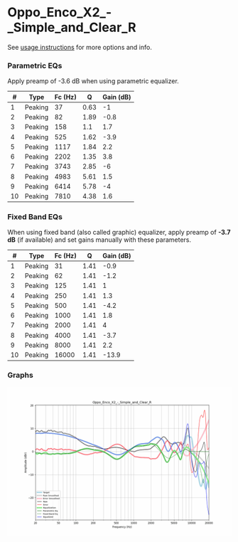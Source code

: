 # Oppo_Enco_X2_-_Simple_and_Clear_R
See [usage instructions](https://github.com/jaakkopasanen/AutoEq#usage) for more options and info.

### Parametric EQs
Apply preamp of -3.6 dB when using parametric equalizer.

|   # | Type    |   Fc (Hz) |    Q |   Gain (dB) |
|-----|---------|-----------|------|-------------|
|   1 | Peaking |        37 | 0.63 |        -1   |
|   2 | Peaking |        82 | 1.89 |        -0.8 |
|   3 | Peaking |       158 | 1.1  |         1.7 |
|   4 | Peaking |       525 | 1.62 |        -3.9 |
|   5 | Peaking |      1117 | 1.84 |         2.2 |
|   6 | Peaking |      2202 | 1.35 |         3.8 |
|   7 | Peaking |      3743 | 2.85 |        -6   |
|   8 | Peaking |      4983 | 5.61 |         1.5 |
|   9 | Peaking |      6414 | 5.78 |        -4   |
|  10 | Peaking |      7810 | 4.38 |         1.6 |

### Fixed Band EQs
When using fixed band (also called graphic) equalizer, apply preamp of **-3.7 dB** (if available) and set gains manually with these parameters.

|   # | Type    |   Fc (Hz) |    Q |   Gain (dB) |
|-----|---------|-----------|------|-------------|
|   1 | Peaking |        31 | 1.41 |        -0.9 |
|   2 | Peaking |        62 | 1.41 |        -1.2 |
|   3 | Peaking |       125 | 1.41 |         1   |
|   4 | Peaking |       250 | 1.41 |         1.3 |
|   5 | Peaking |       500 | 1.41 |        -4.2 |
|   6 | Peaking |      1000 | 1.41 |         1.8 |
|   7 | Peaking |      2000 | 1.41 |         4   |
|   8 | Peaking |      4000 | 1.41 |        -3.7 |
|   9 | Peaking |      8000 | 1.41 |         2.2 |
|  10 | Peaking |     16000 | 1.41 |       -13.9 |

### Graphs
![](./Oppo_Enco_X2_-_Simple_and_Clear_R.png)
